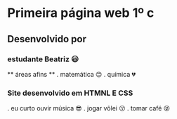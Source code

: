 # Primeira página web  1º c
## Desenvolvido por 
### estudante Beatriz :smiley:
** áreas afins **
. matemática :blush:
. química :broken_heart:
### Site desenvolvido em HTMNL E CSS
. eu curto ouvir música :sunglasses:
. jogar vôlei :kissing:
. tomar café :stuck_out_tongue_closed_eyes:


